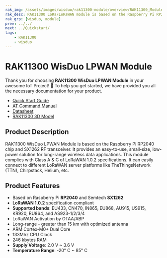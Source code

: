 ```yaml
---
rak_img: /assets/images/wisduo/rak11300-module/overview/RAK11300_Module_home.png
rak_desc: RAK11300 LoRa/LoRaWAN module is based on the Raspberry Pi RP2040 chip and SX1262 RF transceiver. It provides an easy to use, small size, low-power solution for long range wireless data applications.
rak_grp: [wisduo, module]
prev: ../../
next: ../Quickstart/
tags:
    - RAK11300
    - wisduo
---
```


# RAK11300 WisDuo LPWAN Module

Thank you for choosing **RAK11300 WisDuo LPWAN Module** in your awesome IoT Project! 🎉 To help you get started, we have provided you all the necessary documentation for your product.


* [Quick Start Guide](/Product-Categories/WisDuo/RAK11300-Module/Quickstart/)
* [AT Command Manual](/Product-Categories/WisDuo/RAK11300-Module/AT-Command-Manual/)
* [Datasheet](/Product-Categories/WisDuo/RAK11300-Module/Datasheet/)
* [RAK11300 3D Model](https://downloads.rakwireless.com/3D_File/WisDuo/3D_RAK11300.stp)

## Product Description

RAK11300 WisDuo LPWAN Module is based on the Raspberry Pi RP2040 chip and SX1262 RF transceiver. It provides an easy-to-use, small-size, low-power solution for long-range wireless data applications. This module complies with Class A & C of LoRaWAN 1.0.2 specifications. It can easily connect to different LoRaWAN server platforms like TheThingsNetwork (TTN), Chirpstack, Helium, etc.


## Product Features

- Based on Raspberry Pi **RP2040** and Semtech **SX1262**
- **LoRaWAN 1.0.2** specification compliant
- **Supported bands**: EU433, CN470, IN865, EU868, AU915, US915, KR920, RU864, and AS923-1/2/3/4
- LoRaWAN Activation by OTAA/ABP
- Long-range - greater than 15&nbsp;km with optimized antenna
- ARM Cortex-M0+ Dual Core
- 133Mhz CPU Clock
- 246&nbsp;kbytes RAM
- **Supply Voltage**: 2.0&nbsp;V ~ 3.6&nbsp;V
- **Temperature Range**: -20°&nbsp;C ~ 85°&nbsp;C

